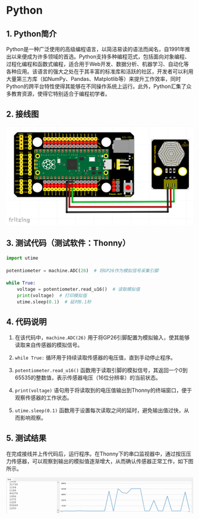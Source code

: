 # Python


## 1. Python简介  

Python是一种广泛使用的高级编程语言，以简洁易读的语法而闻名，自1991年推出以来便成为许多领域的首选。Python支持多种编程范式，包括面向对象编程、过程化编程和函数式编程，适合用于Web开发、数据分析、机器学习、自动化等各种应用。该语言的强大之处在于其丰富的标准库和活跃的社区，开发者可以利用大量第三方库（如NumPy、Pandas、Matplotlib等）来提升工作效率，同时Python的跨平台特性使得其能够在不同操作系统上运行。此外，Python汇集了众多教育资源，使得它特别适合于编程初学者。  

## 2. 接线图  

![](media/2423bb7241ef4388081ade12a10d84a1.png)  

## 3. 测试代码（测试软件：Thonny）  

```python  
import utime  

potentiometer = machine.ADC(26)  # 将GP26作为模拟信号采集引脚  

while True:  
    voltage = potentiometer.read_u16()  # 读取模拟值  
    print(voltage)  # 打印模拟值  
    utime.sleep(0.1)  # 延时0.1秒  
```  

## 4. 代码说明  

1. 在该代码中，`machine.ADC(26)` 用于将GP26引脚配置为模拟输入，使其能够读取来自传感器的模拟信号。  

2. `while True:` 循环用于持续读取传感器的电压值，直到手动停止程序。  

3. `potentiometer.read_u16()` 函数用于读取引脚的模拟信号，其返回一个0到65535的整数值，表示传感器电压（16位分辨率）的当前状态。  

4. `print(voltage)` 语句用于将读取到的电压值输出到Thonny的终端窗口，便于观察传感器的工作状态。  

5. `utime.sleep(0.1)` 函数用于设置每次读取之间的延时，避免输出值过快，从而影响观察。  

## 5. 测试结果  

在完成接线并上传代码后，运行程序。在Thonny下的串口监视器中，通过按压压力传感器，可以观察到输出的模拟值逐渐增大，从而确认传感器正常工作，如下图所示。  

![](media/47c3237e30ab603246a01958f3f7d4ca.png)







